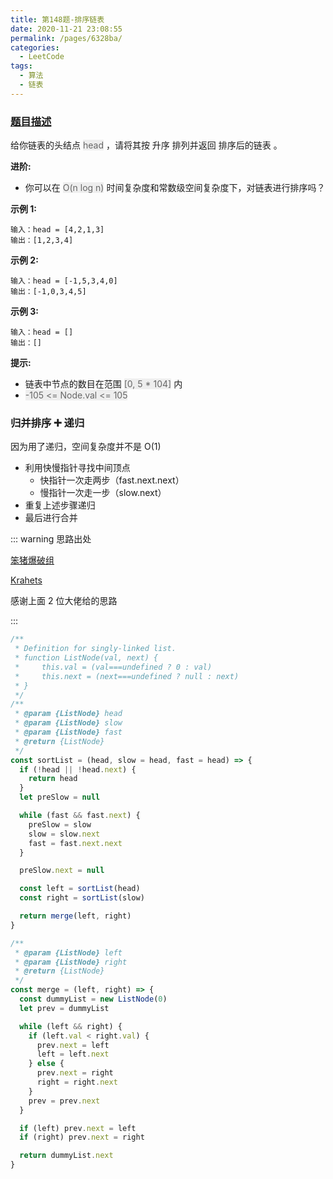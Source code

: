 ```yaml
---
title: 第148题-排序链表
date: 2020-11-21 23:08:55
permalink: /pages/6328ba/
categories:
  - LeetCode
tags:
  - 算法
  - 链表
---
```


### [题目描述](https://leetcode-cn.com/problems/sort-list/)

给你链表的头结点 <font style="background: #eee; color: #666;">head</font> ，请将其按 升序 排列并返回 排序后的链表 。

**进阶:**

- 你可以在 <font style="background: #eee; color: #666;">O(n log n)</font> 时间复杂度和常数级空间复杂度下，对链表进行排序吗？

**示例 1:**

```
输入：head = [4,2,1,3]
输出：[1,2,3,4]
```

<!-- more -->

**示例 2:**

```
输入：head = [-1,5,3,4,0]
输出：[-1,0,3,4,5]
```

**示例 3:**

```
输入：head = []
输出：[]
```

**提示:**

- 链表中节点的数目在范围 <font style="background: #eee; color: #666;">[0, 5 * 104]</font> 内
- <font style="background: #eee; color: #666;">-105 <= Node.val <= 105</font>

### 归并排序 ➕ 递归

因为用了递归，空间复杂度并不是 O(1)

- 利用快慢指针寻找中间顶点
  - 快指针一次走两步（fast.next.next）
  - 慢指针一次走一步（slow.next）
- 重复上述步骤递归
- 最后进行合并

::: warning 思路出处

[笨猪爆破组](https://leetcode-cn.com/problems/sort-list/solution/shou-hua-tu-jie-gui-bing-pai-xu-148-lian-biao-pai-/)

[Krahets](https://leetcode-cn.com/problems/sort-list/solution/sort-list-gui-bing-pai-xu-lian-biao-by-jyd/)

感谢上面 2 位大佬给的思路

:::

```JavaScript
/**
 * Definition for singly-linked list.
 * function ListNode(val, next) {
 *     this.val = (val===undefined ? 0 : val)
 *     this.next = (next===undefined ? null : next)
 * }
 */
/**
 * @param {ListNode} head
 * @param {ListNode} slow
 * @param {ListNode} fast
 * @return {ListNode}
 */
const sortList = (head, slow = head, fast = head) => {
  if (!head || !head.next) {
    return head
  }
  let preSlow = null

  while (fast && fast.next) {
    preSlow = slow
    slow = slow.next
    fast = fast.next.next
  }

  preSlow.next = null

  const left = sortList(head)
  const right = sortList(slow)

  return merge(left, right)
}

/**
 * @param {ListNode} left
 * @param {ListNode} right
 * @return {ListNode}
 */
const merge = (left, right) => {
  const dummyList = new ListNode(0)
  let prev = dummyList

  while (left && right) {
    if (left.val < right.val) {
      prev.next = left
      left = left.next
    } else {
      prev.next = right
      right = right.next
    }
    prev = prev.next
  }

  if (left) prev.next = left
  if (right) prev.next = right

  return dummyList.next
}
```
